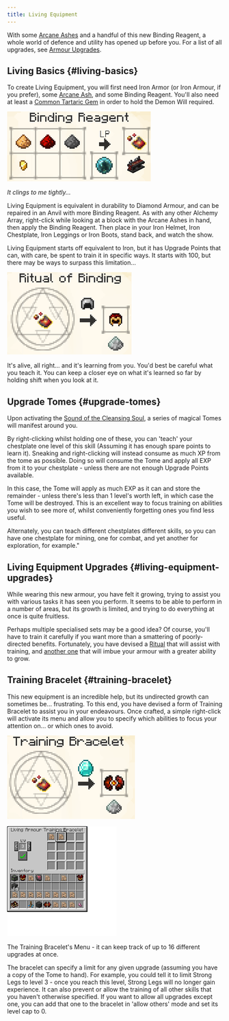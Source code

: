 ```yaml
---
title: Living Equipment
---
```



With some [Arcane Ashes](#arcane-ash) and a handful of this new Binding Reagent, a whole world of defence and utility has opened up before you. For a list of all upgrades, see [Armour Upgrades](#armour-upgrades).


## Living Basics {#living-basics}

To create Living Equipment, you will first need Iron Armor (or Iron Armour, if you prefer), some [Arcane Ash](#arcane-ash), and some Binding Reagent. You'll also need at least a [Common Tartaric Gem](#tartaric-gems) in order to hold the Demon Will required.

![Image](/img/LivingEquipment/1.png)

_It clings to me tightly..._

Living Equipment is equivalent in durability to Diamond Armour, and can be repaired in an Anvil with more Binding Reagent.
As with any other Alchemy Array, right-click while looking at a block with the Arcane Ashes in hand, then apply the Binding Reagent. Then place in your Iron Helmet, Iron Chestplate, Iron Leggings or Iron Boots, stand back, and watch the show.

Living Equipment starts off equivalent to Iron, but it has Upgrade Points that can, with care, be spent to train it in specific ways. It starts with 100, but there may be ways to surpass this limitation…

![Image](/img/LivingEquipment/2.png)

It's alive, all right... and it's learning from you. You'd best be careful what you teach it.
You can keep a closer eye on what it's learned so far by holding shift when you look at it.


## Upgrade Tomes {#upgrade-tomes}

Upon activating the [Sound of the Cleansing Soul](#heading=h.z5mqm4ok89ct), a series of magical Tomes will manifest around you.

By right-clicking whilst holding one of these, you can 'teach' your chestplate one level of this skill (Assuming it has enough spare points to learn it). Sneaking and right-clicking will instead consume as much XP from the tome as possible.
Doing so will consume the Tome and apply all EXP from it to your chestplate - unless there are not enough Upgrade Points available.

In this case, the Tome will apply as much EXP as it can and store the remainder - unless there's less than 1 level's worth left, in which case the Tome will be destroyed.
This is an excellent way to focus training on abilities you wish to see more of, whilst conveniently forgetting ones you find less useful.

Alternately, you can teach different chestplates different skills, so you can have one chestplate for mining, one for combat, and yet another for exploration, for example."


## Living Equipment Upgrades {#living-equipment-upgrades}

While wearing this new armour, you have felt it growing, trying to assist you with various tasks it has seen you perform.
It seems to be able to perform in a number of areas, but its growth is limited, and trying to do everything at once is quite fruitless.

Perhaps multiple specialised sets may be a good idea? Of course, you'll have to train it carefully if you want more than a smattering of poorly-directed benefits.
Fortunately, you have devised a [Ritual](#heading=h.z5mqm4ok89ct) that will assist with training, and [another one](#heading=h.21eq6v9shird) that will imbue your armour with a greater ability to grow.


## Training Bracelet {#training-bracelet}

This new equipment is an incredible help, but its undirected growth can sometimes be... frustrating. To this end, you have devised a form of Training Bracelet to assist you in your endeavours. Once crafted, a simple right-click will activate its menu and allow you to specify which abilities to focus your attention on... or which ones to avoid.

![Image](/img/LivingEquipment/3.png)

![Image](/img/LivingEquipment/4.png)

The Training Bracelet's Menu - it can keep track of up to 16 different upgrades at once.

The bracelet can specify a limit for any given upgrade (assuming you have a copy of the Tome to hand). For example, you could tell it to limit Strong Legs to level 3 - once you reach this level, Strong Legs will no longer gain experience. It can also prevent or allow the training of all other skills that you haven't otherwise specified. If you want to allow all upgrades except one, you can add that one to the bracelet in 'allow others' mode and set its level cap to 0.

